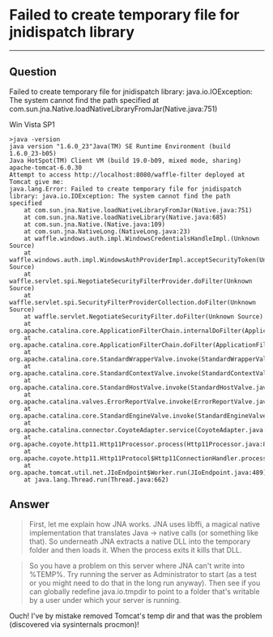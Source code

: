 # Failed to create temporary file for jnidispatch library
----

## Question
Failed to create temporary file for jnidispatch library: java.io.IOException: The system cannot find the path specified at com.sun.jna.Native.loadNativeLibraryFromJar(Native.java:751)

Win Vista SP1
```
>java -version
java version "1.6.0_23"Java(TM) SE Runtime Environment (build 1.6.0_23-b05)
Java HotSpot(TM) Client VM (build 19.0-b09, mixed mode, sharing)
apache-tomcat-6.0.30 
Attempt to access http://localhost:8080/waffle-filter deployed at Tomcat give me:
java.lang.Error: Failed to create temporary file for jnidispatch library: java.io.IOException: The system cannot find the path specified
	at com.sun.jna.Native.loadNativeLibraryFromJar(Native.java:751)
	at com.sun.jna.Native.loadNativeLibrary(Native.java:685)
	at com.sun.jna.Native.(Native.java:109)
	at com.sun.jna.NativeLong.(NativeLong.java:23)
	at waffle.windows.auth.impl.WindowsCredentialsHandleImpl.(Unknown Source)
	at waffle.windows.auth.impl.WindowsAuthProviderImpl.acceptSecurityToken(Unknown Source)
	at waffle.servlet.spi.NegotiateSecurityFilterProvider.doFilter(Unknown Source)
	at waffle.servlet.spi.SecurityFilterProviderCollection.doFilter(Unknown Source)
	at waffle.servlet.NegotiateSecurityFilter.doFilter(Unknown Source)
	at org.apache.catalina.core.ApplicationFilterChain.internalDoFilter(ApplicationFilterChain.java:235)
	at org.apache.catalina.core.ApplicationFilterChain.doFilter(ApplicationFilterChain.java:206)
	at org.apache.catalina.core.StandardWrapperValve.invoke(StandardWrapperValve.java:233)
	at org.apache.catalina.core.StandardContextValve.invoke(StandardContextValve.java:191)
	at org.apache.catalina.core.StandardHostValve.invoke(StandardHostValve.java:127)
	at org.apache.catalina.valves.ErrorReportValve.invoke(ErrorReportValve.java:102)
	at org.apache.catalina.core.StandardEngineValve.invoke(StandardEngineValve.java:109)
	at org.apache.catalina.connector.CoyoteAdapter.service(CoyoteAdapter.java:298)
	at org.apache.coyote.http11.Http11Processor.process(Http11Processor.java:859)
	at org.apache.coyote.http11.Http11Protocol$Http11ConnectionHandler.process(Http11Protocol.java:588)
	at org.apache.tomcat.util.net.JIoEndpoint$Worker.run(JIoEndpoint.java:489)
	at java.lang.Thread.run(Thread.java:662)
```

## Answer
> First, let me explain how JNA works. JNA uses libffi, a magical native implementation that translates Java -> native calls (or something like that). So underneath JNA extracts a native DLL into the temporary folder and then loads it. When the process exits it kills that DLL.

> So you have a problem on this server where JNA can't write into %TEMP%. Try running the server as Administrator to start (as a test or you might need to do that in the long run anyway). Then see if you can globally redefine java.io.tmpdir to point to a folder that's writable by a user under which your server is running.

Ouch! I've by mistake removed Tomcat's temp dir and that was the problem (discovered via sysinternals procmon)!
